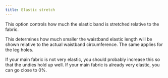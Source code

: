 ```yaml
---
title: Elastic stretch
---
```


This option controls how much the elastic band is stretched relative to the fabric.

This determines how much smaller the waistband elastic length will be shown relative to the actual waistband circumference.
The same applies for the leg holes.

If your main fabric is not very elastic, you should probably increase this so that the undies hold up well.
If your main fabric is already very elastic, you can go close to 0%. 
